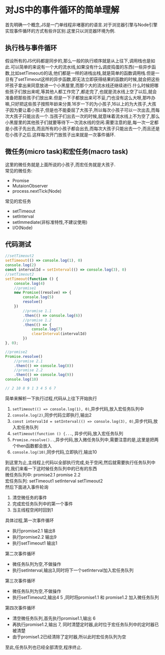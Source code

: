 # 对JS中的事件循环的简单理解

首先明确一个概念,JS是一门单线程非堵塞的的语言.对于浏览器引擎与Node引擎实现事件循环的方式有些许区别.这里只以浏览器环境为例.  

## 执行栈与事件循环

假设所有的JS代码都是同步的,那么一般的执行顺序就是从上往下,调用栈也是如此.可以简单的来说有一个大的流水线,如果没有什么调皮捣蛋的东西(一些异步函数,比如setTimeout)的话,他们都是一样的进栈出栈,就是简单的函数调用栈.但是一旦有了setTimeout这样的异步函数,即无法立即获得结果的函数的时候,就会把这些坏孩子拿出来同意放进一个小黑屋里,而那个大的流水线还继续进行.什么时候把哪些孩子们放出来呢,等其他人都工作完了,都走完了,也就是流水线上空了以后,就会准备把那些孩子们放出来.但是一下子都放出来可不妥,门也没有这么大呀,那咋办嘛,只好把这些孩子按照年龄来分类.16岁一下的为小孩子,16以上的为大孩子,大孩子因为要让着小孩子,但是也不能委屈了大孩子,所以每次小孩子可以一次出去,而每次大孩子只能出去一个.当孩子们出去一次的时候,就意味着流水线上不为空了,那么小黑屋里的其他孩子们就要等待下一次流水线的空闲.需要注意的是,每一次一定都是小孩子先出去,而且所有的小孩子都会出去,而每次大孩子只能出去一个,而且还是在小孩子之后.这样每次开门放孩子出来就是一次事件循环.

## 微任务(micro task)和宏任务(macro task)

这里的微任务就是上面所说的小孩子,而宏任务就是大孩子.  
常见的微任务:

- Promise
- MutaionObserver
- process.nextTick(Node)

常见的宏任务

- setTimeout
- setInterval
- setImmediate(非标准特性,不建议使用)
- I/O(Node)

## 代码测试

```JavaScript
//setTimeout2
setTimeout(() => console.log(1), 0)
console.log(2)
const intervalId = setInterval(() => console.log(3), 0)
//setTimeout2
setTimeout(function () {
    console.log(4)
    //promise1
    new Promise((resolve) => {
        console.log(5)
        resolve()
    })
        //promise 1.1
        .then(() => console.log(6))
        //promise 1.2
        .then(() => {
            console.log(7)
            clearInterval(intervalId)
        })
}, 0);

//promise2
Promise.resolve()
    //promise 2.1
    .then(() => console.log(8))
    //promise 2.2
    .then(() => console.log(9))
console.log(10)

// 2 10 8 9 1 3 4 5 6 7
```

简单来解析一下执行过程,代码从上往下开始执行

1. `setTimeout(() => console.log(1), 0)`,异步代码,放入宏任务队列中
2. `console.log(2)`,同步代码立即执行,输出2
3. `const intervalId = setInterval(() => console.log(3), 0)`,异步代码,放入宏任务队列
4. `setTimeout(function () {...`, 异步代码,放入宏任务队列
5. `Promise.resolve()..`,异步代码,放入微任务队列中,需要注意的是,这里是把两个then函数都会放入
6. `console.log(10)`,同步代码,立即执行,输出10

到这里为止,主线程上代码以全部执行完成,处于空闲,然后就需要执行任务队列中的,我们来看一下这时候任务队列中的已有的东西  
微任务队列中: promise2.1 promise 2.2  
宏任务队列: setTimeout1 setInterval setTimeout2  
然后下面进入事件轮询

1. 清空微任务的事件
2. 完成宏任务队列中的第一个事件
3. 当主线程空闲时回到1

具体过程,第一次事件循环

- 执行promise2.1 输出8
- 执行promise2.2 输出9
- 执行setTimeout1 输出1

第二次事件循环

- 微任务队列为空,不做操作
- 执行setInterval,输出3,同时将下一个setInterval加入宏任务队列

第三次事件循环

- 微任务队列为空,不做操作
- 执行setTimeout2,输出4 5 ,同时将promise1.1 和 promise1.2 加入微任务队列

第四次事件循环

- 清空微任务队列,首先执行promise1.1,输出 6
- 再执行promise1.2,输出 7, 同时清楚定时器,此时位于宏任务队列中的定时器已被清楚
- 由于promise1.2已经清除了定时器,所以此时宏任务队列为空

至此,任务队列也已经全部清空,程序终止.
